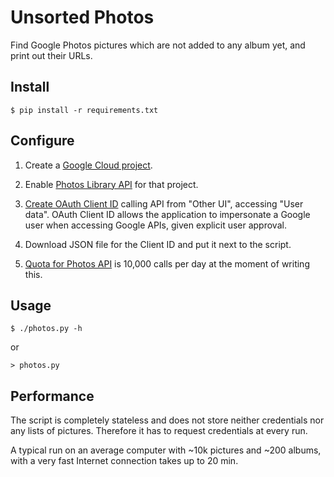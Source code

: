 # Unsorted Photos

Find Google Photos pictures which are not added to any album yet, and print out
their URLs.

## Install

```shell
$ pip install -r requirements.txt
```

## Configure

1. Create a [Google Cloud project](https://console.cloud.google.com/projectcreate).

1. Enable [Photos Library API](https://console.developers.google.com/apis/library/photoslibrary.googleapis.com)
   for that project.

1. [Create OAuth Client ID](https://console.cloud.google.com/apis/credentials/wizard?api=photoslibrary.googleapis.com)
   calling API from "Other UI", accessing "User data". OAuth Client ID allows
   the application to impersonate a Google user when accessing Google APIs,
   given explicit user approval.

1. Download JSON file for the Client ID and put it next to the script.

1. [Quota for Photos API](https://console.cloud.google.com/apis/api/photoslibrary.googleapis.com/quotas)
   is 10,000 calls per day at the moment of writing this.

## Usage

```shell
$ ./photos.py -h
```

or

```shell
> photos.py
```

## Performance

The script is completely stateless and does not store neither credentials nor
any lists of pictures. Therefore it has to request credentials at every run.

A typical run on an average computer with ~10k pictures and ~200 albums, with a
very fast Internet connection takes up to 20 min.

